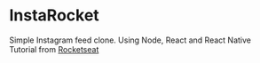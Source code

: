 # InstaRocket
Simple Instagram feed clone. Using Node, React and React Native  
Tutorial from [Rocketseat](https://rocketseat.com.br/)

